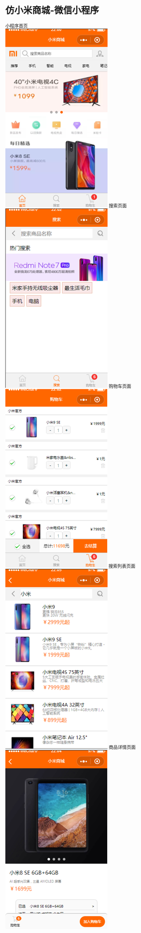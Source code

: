 # 仿小米商城-微信小程序
小程序首页<br />
![image](https://raw.githubusercontent.com/liwenjie12/xiaomi-app/master/image/index.png)
搜索页面
![image](https://raw.githubusercontent.com/liwenjie12/xiaomi-app/master/image/search.png)
购物车页面
![image](https://raw.githubusercontent.com/liwenjie12/xiaomi-app/master/image/cart.png)
搜索列表页面
![image](https://raw.githubusercontent.com/liwenjie12/xiaomi-app/master/image/search-list.png)
商品详情页面
![image](https://raw.githubusercontent.com/liwenjie12/xiaomi-app/master/image/detail.png)


